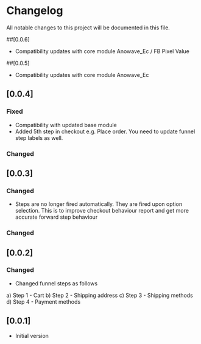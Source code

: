 # Changelog

All notable changes to this project will be documented in this file.

##[0.0.6]

- Compatibility updates with core module Anowave_Ec / FB Pixel Value


##[0.0.5]

- Compatibility updates with core module Anowave_Ec

## [0.0.4]

### Fixed

- Compatibility with updated base module
- Added 5th step in checkout e.g. Place order. You need to update funnel step labels as well.

### Changed

## [0.0.3]

### Changed

- Steps are no longer fired automatically. They are fired upon option selection. This is to improve checkout behaviour report and get more accurate forward step behaviour

### Changed

## [0.0.2]

### Changed

- Changed funnel steps as follows

a) Step 1 - Cart
b) Step 2 - Shipping address
c) Step 3 - Shipping methods
d) Step 4 - Payment methods

## [0.0.1]

- Initial version